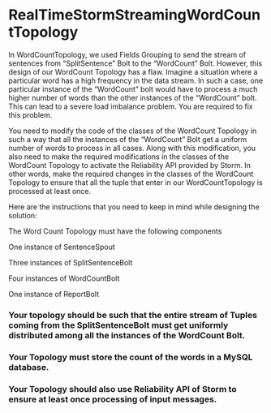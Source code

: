 # RealTimeStormStreamingWordCountTopology

In WordCountTopology, we used Fields Grouping to send the stream of sentences from “SplitSentence” Bolt to the “WordCount” Bolt. However, this design of our WordCount Topology has a flaw. Imagine a situation where a particular word has a high frequency in the data stream. In such a case, one particular instance of the “WordCount” bolt would have to process a much higher number of words than the other instances of the “WordCount” bolt. This can lead to a severe load imbalance problem. You are required to fix this problem. 

 

You need to modify the code of the classes of the WordCount Topology in such a way that all the instances of the “WordCount” Bolt get a uniform number of words to process in all cases. Along with this modification, you also need to make the required modifications in the classes of the WordCount Topology to activate the Reliability API provided by Storm. In other words, make the required changes in the classes of the WordCount Topology to ensure that all the tuple that enter in our WordCountTopology is processed at least once. 

 

Here are the instructions that you need to keep in mind while designing the solution:

The Word Count Topology must have the following components

One instance of SentenceSpout

Three instances of SplitSentenceBolt

Four instances of WordCountBolt

One instance of ReportBolt

### Your topology should be such that the entire stream of Tuples coming from the SplitSentenceBolt must get uniformly distributed among all the instances of the WordCount Bolt.

### Your Topology must store the count of the words in a MySQL database.

### Your Topology should also use Reliability API of Storm to ensure at least once processing of input messages.
